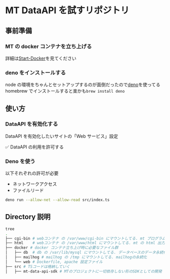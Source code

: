 # MT DataAPI を試すリポジトリ

## 事前準備

### MT の docker コンテナを立ち上げる

詳細は[Start-Docker](./Start-Docker.md)を見てください

### deno をインストールする

node の環境をちゃんとセットアップするのが面倒だったので[deno](https://deno.com/)を使ってる
homebrew でインストールすると楽かも`brew install deno`

## 使い方

### DataAPI を有効化する

DataAPI を有効化したいサイトの「Web サービス」設定

✅ DataAPI の利用を許可する

### Deno を使う

以下それぞれの許可が必要
- ネットワークアクセス
- ファイルリード

```sh
deno run --allow-net --allow-read src/index.ts
```

## Directory 説明

```sh
tree
.
├── cgi-bin	# webコンテナ の /var/www/cgi-bin にマウントしてる. mt プログラムファイルを置いとくところ.
├── html	# webコンテナ の /var/www/html にマウントしてる. mt の html 出力ディレクトリかつ Web ルート.
├── docker # docker コンテナ立ち上げ時に必要なファイル群
│   ├── db	# db の /var/lib/mysql にマウントしてる. データベースのデータ永続化のため.
│   ├── mailhog	# mailhog の /tmp にマウントしてる. mailhogの永続化
│   └── web	# Dockerfile, apache 設定ファイル
├── src # TSコードは格納していく
│   ├── mt-data-api-sdk # MTのプロジェクトに一切依存しない形のSDKとしての開発
```
